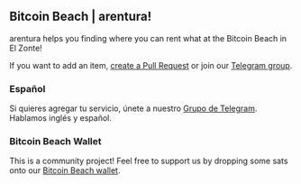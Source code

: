 ## Bitcoin Beach | arentura!

arentura helps you finding where you can rent what at the Bitcoin Beach in El Zonte!

If you want to add an item, [create a Pull Request](https://github.com/gcomte/arentura) or join our [Telegram group](https://t.me/arentura).

### Español

Si quieres agregar tu servicio, únete a nuestro [Grupo de Telegram](https://t.me/arentura). Hablamos inglés y español.

### Bitcoin Beach Wallet

This is a community project!
Feel free to support us by dropping some sats onto our [Bitcoin Beach wallet](https://ln.bitcoinbeach.com/arentura).
